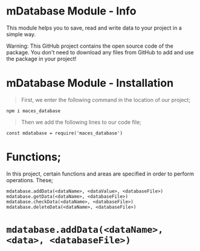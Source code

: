 # mDatabase Module - Info

This module helps you to save, read and write data to your project in a simple way.

Warning: This GitHub project contains the open source code of the package. You don't need to download any files from GitHub to add and use the package in your project!

# mDatabase Module - Installation

> First, we enter the following command in the location of our project;
```
npm i maces_database
```
> Then we add the following lines to our code file;
```
const mdatabase = require('maces_database')
```

# Functions;

In this project, certain functions and areas are specified in order to perform operations. These;

```
mdatabase.addData(<dataName>, <dataValue>, <databaseFile>)
mdatabase.getData(<dataName>, <databaseFile>)
mdatabase.checkData(<dataName>, <databaseFile>)
mdatabase.deleteData(<dataName>, <databaseFile>)
```

# ```mdatabase.addData(<dataName>, <data>, <databaseFile>)```
